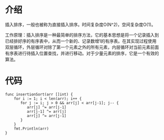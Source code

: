 # 介绍

插入排序，一般也被称为直接插入排序。时间复杂度O(N^2)，空间复杂度O(1)。

工作原理：插入排序是一种最简单的排序方法，它的基本思想是将一个记录插入到已经排好序的有序表中，从而一个新的、记录数增1的有序表。在其实现过程使用双层循环，外层循环对除了第一个元素之外的所有元素，内层循环对当前元素前面有序表进行待插入位置查找，并进行移动。对于少量元素的排序，它是一个有效的算法。

# 代码

```
func insertionSort(arr []int) {
    for i := 1; i < len(arr); i++ {
       for j := i; j > 0 && arr[j] < arr[j-1]; j-- {
          arr[j] ^= arr[j-1]
          arr[j-1] ^= arr[j]
          arr[j] ^= arr[j-1]
       }
    }
    fmt.Println(arr)
}
```
